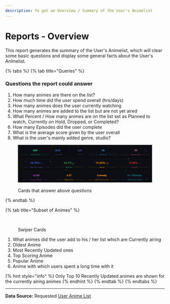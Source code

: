 ```yaml
---
description: To get an Overview / Summary of the User's Animelist
---
```


# Reports - Overview

This report generates the summary of the User's Animelist, which will clear some basic questions and display some general facts about the User's Animelist.

{% tabs %}
{% tab title="Queries" %}
### Questions the report could answer

1. How many animes are there on the list?
2. How much time did the user spend overall (hrs/days)
3. How many animes does the user currently watching
4. How many animes are added to the list but are not yet aired
5. What Percent / How many animes are on the list set as Planned to watch, Currently on Hold, Dropped, or Completed?
6. How many Episodes did the user complete
7. What is the average score given by the user overall
8. What is the user's mainly added genre, studio?



<figure><img src="../../.gitbook/assets/image.png" alt=""><figcaption><p>Cards that answer above questions</p></figcaption></figure>
{% endtab %}

{% tab title="Subset of Animes" %}
<figure><img src="../../.gitbook/assets/cards.gif" alt=""><figcaption><p>Swiper Cards</p></figcaption></figure>

1. What animes did the user add to his / her list which are Currently airing&#x20;
2. Oldest Anime
3. Most Recently Updated ones
4. Top Scoring Anime
5. Popular Anime
6. Anime with which users spent a long time with it

{% hint style="info" %}
Only Top 10 Recently Updated animes are shown for the currently airing animes
{% endhint %}
{% endtab %}
{% endtabs %}

****

**Data Source:** Requested [User Anime List](../../data-format/user-anime-list.md)
